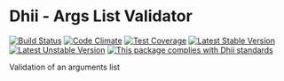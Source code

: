 # Dhii - Args List Validator

[![Build Status](https://travis-ci.org/Dhii/args-list-validator.svg?branch=develop)](https://travis-ci.org/Dhii/args-list-validator)
[![Code Climate](https://codeclimate.com/github/Dhii/args-list-validator/badges/gpa.svg)](https://codeclimate.com/github/Dhii/args-list-validator)
[![Test Coverage](https://codeclimate.com/github/Dhii/args-list-validator/badges/coverage.svg)](https://codeclimate.com/github/Dhii/args-list-validator/coverage)
[![Latest Stable Version](https://poser.pugx.org/dhii/args-list-validator/version)](https://packagist.org/packages/dhii/args-list-validator)
[![Latest Unstable Version](https://poser.pugx.org/dhii/args-list-validator/v/unstable)](https://packagist.org/packages/dhii/args-list-validator)
[![This package complies with Dhii standards](https://img.shields.io/badge/Dhii-Compliant-green.svg?style=flat-square)][Dhii]

Validation of an arguments list

[Dhii]: https://github.com/Dhii/dhii
